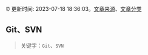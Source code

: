 :alarm_clock: 更新时间: 2023-07-18 18:36:03。[文章来源](/README.md)、[文章分类](/TAGS.md)

## Git、SVN


> 关键字：`Git`、`SVN`




